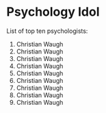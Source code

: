# Psychology Idol
List of top ten psychologists:

1. Christian Waugh
1. Christian Waugh
1. Christian Waugh
1. Christian Waugh
1. Christian Waugh
1. Christian Waugh
1. Christian Waugh
1. Christian Waugh
1. Christian Waugh
